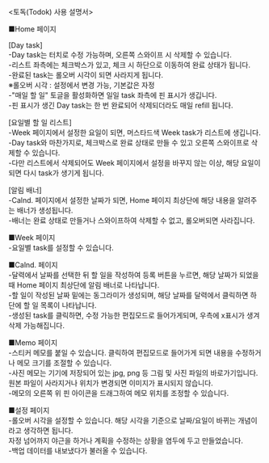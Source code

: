 <토독(Todok) 사용 설명서>

■Home 페이지

[Day task]  
-Day task는 터치로 수정 가능하며, 오른쪽 스와이프 시 삭제할 수 있습니다.  
-리스트 좌측에는 체크박스가 있고, 체크 시 하단으로 이동하여 완료 상태가 됩니다.  
-완료된 task는 롤오버 시각이 되면 사라지게 됩니다.  
  ※롤오버 시각 : 설정에서 변경 가능, 기본값은 자정  
-"매일 할 일" 토글을 활성화하면 일일 task 좌측에 핀 표시가 생깁니다.  
-핀 표시가 생긴 Day task는 한 번 완료되어 삭제되더라도 매일 refill 됩니다.  

[요일별 할 일 리스트]  
-Week 페이지에서 설정한 요일이 되면, 머스타드색 Week task가 리스트에 생깁니다.  
-Day task와 마찬가지로, 체크박스로 완료 상태로 만들 수 있고 오른쪽 스와이프로 삭제할 수 있습니다.  
-다만 리스트에서 삭제되어도 Week 페이지에서 설정을 바꾸지 않는 이상, 해당 요일이 되면 다시 task가 생기게 됩니다.  

[알림 배너]  
-Calnd. 페이지에서 설정한 날짜가 되면, Home 페이지 최상단에 해당 내용을 알려주는 배너가 생성됩니다.  
-배너는 완료 상태로 만들거나 스와이프하여 삭제할 수 없고, 롤오버되면 사라집니다.  

■Week 페이지  
-요일별 task를 설정할 수 있습니다.  

■Calnd. 페이지  
-달력에서 날짜를 선택한 뒤 할 일을 작성하여 등록 버튼을 누르면, 해당 날짜가 되었을 때 Home 페이지 최상단에 알림 배너로 나타납니다.  
-할 일이 작성된 날짜 밑에는 동그라미가 생성되며, 해당 날짜를 달력에서 클릭하면 하단에 할 일 목록이 나타납니다.  
-생성된 task를 클릭하면, 수정 가능한 편집모드로 들어가게되며, 우측에 x표시가 생겨 삭제 가능해집니다.

■Memo 페이지  
-스티커 메모를 붙일 수 있습니다. 클릭하여 편집모드로 들어가게 되면 내용을 수정하거나 메모 크기를 조절할 수 있습니다.  
-사진 메모는 기기에 저장되어 있는 jpg, png 등 그림 및 사진 파일의 바로가기입니다. 원본 파일이 사라지거나 위치가 변경되면 이미지가 표시되지 않습니다.  
-메모의 오른쪽 위 핀 아이콘을 드래그하여 메모 위치를 조정할 수 있습니다.

■설정 페이지  
-롤오버 시각을 설정할 수 있습니다. 해당 시각을 기준으로 날짜/요일이 바뀌는 개념이라고 생각하면 됩니다.  
자정 넘어까지 야근을 하거나 계획을 수정하는 상황을 염두에 두고 만들었습니다.  
-백업 데이터를 내보냈다가 불러올 수 있습니다.
